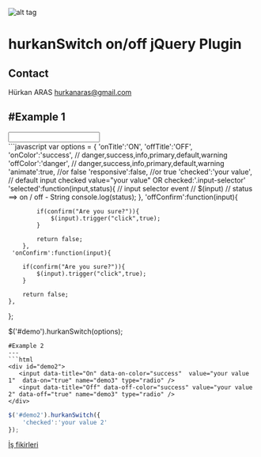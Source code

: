![alt tag](https://raw.githubusercontent.com/hurkanaras/Hurkan-Switch-Plugin/master/demo.png)

hurkanSwitch on/off jQuery Plugin
===
Contact
---
Hürkan ARAS
hurkanaras@gmail.com

#Example 1
---

<div id="demo">
	<input name="demo" />
</div>
 ```javascript  
 var options = {
	'onTitle':'ON',
	'offTitle':'OFF',
	'onColor':'success', // danger,success,info,primary,default,warning
	'offColor':'danger', // danger,success,info,primary,default,warning
	'animate':true, //or false
	'responsive':false,  //or true 
	'checked':'your value', // default input checked value="your value" OR checked:'.input-selector'
	'selected':function(input,status){ // input selector event 
	 // $(input)
	 // status ==> on / off - String
		console.log(status);
	},
 	 'offConfirm':function(input){ 
		
			if(confirm("Are you sure?")){
				$(input).trigger("click",true);
			}
		
			return false;
		},
	 'onConfirm':function(input){
		
		if(confirm("Are you sure?")){
			$(input).trigger("click",true);
		}
		
		return false;
	},
	
};

$('#demo').hurkanSwitch(options);
 ```
#Example 2
---
```html
<div id="demo2">
	<input data-title="On" data-on-color="success"  value="your value 1"  data-on="true" name="demo3" type="radio" />
	<input data-title="Off" data-off-color="success" value="your value 2" data-off="true" name="demo3" type="radio" />
</div>
```
```javascript
$('#demo2').hurkanSwitch({
	'checked':'your value 2'
});
```
<div>
<a href="https://yatirimfikirleri.com" title="iş fikirleri">İş fikirleri</a>

</div>
